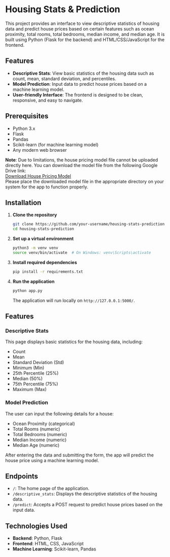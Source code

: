 # Housing Stats & Prediction

This project provides an interface to view descriptive statistics of housing data and predict house prices based on certain features such as ocean proximity, total rooms, total bedrooms, median income, and median age. It is built using Python (Flask for the backend) and HTML/CSS/JavaScript for the frontend.

## Features

- **Descriptive Stats**: View basic statistics of the housing data such as count, mean, standard deviation, and percentiles.
- **Model Prediction**: Input data to predict house prices based on a machine learning model.
- **User-friendly Interface**: The frontend is designed to be clean, responsive, and easy to navigate.

## Prerequisites

- Python 3.x
- Flask
- Pandas
- Scikit-learn (for machine learning model)
- Any modern web browser

**Note**: Due to limitations, the house pricing model file cannot be uploaded directly here. You can download the model file from the following Google Drive link:  
[Download House Pricing Model](https://drive.google.com/file/d/1M1XycMh3nyz0cYFv4NG7VKOt1KLa8nbX/view?usp=sharing)  
Please place the downloaded model file in the appropriate directory on your system for the app to function properly.

## Installation

1. **Clone the repository**

    ```bash
    git clone https://github.com/your-username/housing-stats-prediction.git
    cd housing-stats-prediction
    ```

2. **Set up a virtual environment**

    ```bash
    python3 -m venv venv
    source venv/bin/activate  # On Windows: venv\Scripts\activate
    ```

3. **Install required dependencies**

    ```bash
    pip install -r requirements.txt
    ```

4. **Run the application**

    ```bash
    python app.py
    ```

    The application will run locally on `http://127.0.0.1:5000/`.

## Features

### Descriptive Stats

This page displays basic statistics for the housing data, including:

- Count
- Mean
- Standard Deviation (Std)
- Minimum (Min)
- 25th Percentile (25%)
- Median (50%)
- 75th Percentile (75%)
- Maximum (Max)

### Model Prediction

The user can input the following details for a house:

- Ocean Proximity (categorical)
- Total Rooms (numeric)
- Total Bedrooms (numeric)
- Median Income (numeric)
- Median Age (numeric)

After entering the data and submitting the form, the app will predict the house price using a machine learning model.


## Endpoints

- `/`: The home page of the application.
- `/descriptive_stats`: Displays the descriptive statistics of the housing data.
- `/predict`: Accepts a POST request to predict house prices based on the input data.

## Technologies Used

- **Backend**: Python, Flask
- **Frontend**: HTML, CSS, JavaScript
- **Machine Learning**: Scikit-learn, Pandas
